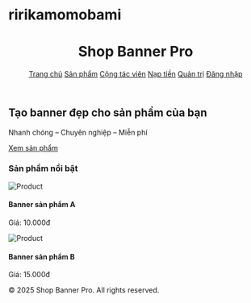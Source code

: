 # ririkamomobami
<!DOCTYPE html>
<html lang="vi">
<head>
  <meta charset="UTF-8" />
  <meta name="viewport" content="width=device-width, initial-scale=1.0" />
  <title>Shop Banner Pro</title>
  <script src="https://cdn.tailwindcss.com"></script>
</head>
<body class="bg-gray-100">

  <!-- Header -->
  <header class="bg-white shadow-md">
    <div class="max-w-7xl mx-auto px-4 py-4 flex justify-between items-center">
      <h1 class="text-2xl font-bold text-indigo-600">Shop Banner Pro</h1>
      <nav class="space-x-4">
        <a href="index.html" class="text-gray-700 hover:text-indigo-600">Trang chủ</a>
        <a href="products.html" class="text-gray-700 hover:text-indigo-600">Sản phẩm</a>
        <a href="ctv.html" class="text-gray-700 hover:text-indigo-600">Cộng tác viên</a>
        <a href="dashboard.html" class="text-gray-700 hover:text-indigo-600">Nạp tiền</a>
        <a href="admin.html" class="text-red-500 font-semibold">Quản trị</a>
        <a href="login.html" class="px-3 py-1 bg-indigo-600 text-white rounded">Đăng nhập</a>
      </nav>
    </div>
  </header>

  <!-- Banner -->
  <section class="bg-indigo-600 text-white py-20 text-center">
    <h2 class="text-4xl font-bold mb-4">Tạo banner đẹp cho sản phẩm của bạn</h2>
    <p class="text-lg mb-6">Nhanh chóng – Chuyên nghiệp – Miễn phí</p>
    <a href="products.html" class="bg-white text-indigo-600 px-6 py-2 rounded shadow hover:bg-gray-200">Xem sản phẩm</a>
  </section>

  <!-- Danh sách sản phẩm mẫu -->
  <section class="max-w-7xl mx-auto py-10 px-4">
    <h3 class="text-2xl font-semibold mb-6">Sản phẩm nổi bật</h3>
    <div class="grid grid-cols-1 sm:grid-cols-2 md:grid-cols-3 gap-6">
      <div class="bg-white p-4 rounded shadow">
        <img src="https://via.placeholder.com/300x200" alt="Product" class="rounded mb-2">
        <h4 class="text-lg font-semibold">Banner sản phẩm A</h4>
        <p class="text-sm text-gray-600">Giá: 10.000đ</p>
      </div>
      <div class="bg-white p-4 rounded shadow">
        <img src="https://via.placeholder.com/300x200" alt="Product" class="rounded mb-2">
        <h4 class="text-lg font-semibold">Banner sản phẩm B</h4>
        <p class="text-sm text-gray-600">Giá: 15.000đ</p>
      </div>
      <!-- Thêm sản phẩm khác nếu muốn -->
    </div>
  </section>

  <!-- Footer -->
  <footer class="bg-white text-center py-4 border-t mt-10">
    <p class="text-gray-600 text-sm">© 2025 Shop Banner Pro. All rights reserved.</p>
  </footer>

</body>
</html>
